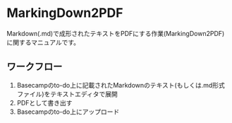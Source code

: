 # MarkingDown2PDF

Markdown(.md)で成形されたテキストをPDFにする作業(MarkingDown2PDF)に関するマニュアルです。

ワークフロー
------------
1. Basecampのto-do上に記載されたMarkdownのテキスト(もしくは.md形式ファイル)をテキストエディタで展開
2. PDFとして書き出す
3. Basecampのto-do上にアップロード
